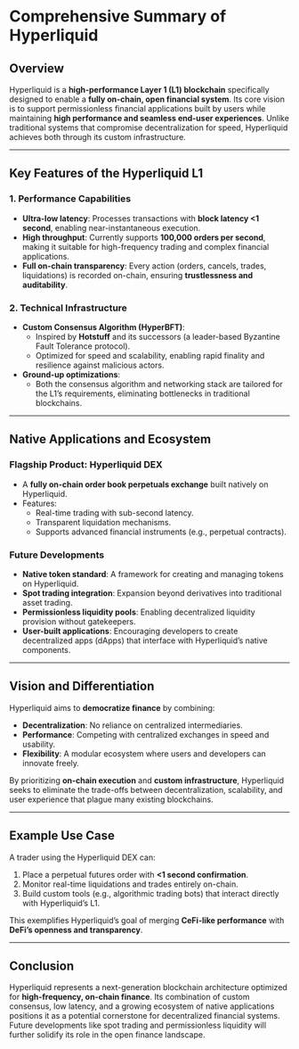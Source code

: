 # Comprehensive Summary of Hyperliquid

## **Overview**  
Hyperliquid is a **high-performance Layer 1 (L1) blockchain** specifically designed to enable a **fully on-chain, open financial system**. Its core vision is to support permissionless financial applications built by users while maintaining **high performance and seamless end-user experiences**. Unlike traditional systems that compromise decentralization for speed, Hyperliquid achieves both through its custom infrastructure.

---

## **Key Features of the Hyperliquid L1**

### **1. Performance Capabilities**  
- **Ultra-low latency**: Processes transactions with **block latency <1 second**, enabling near-instantaneous execution.  
- **High throughput**: Currently supports **100,000 orders per second**, making it suitable for high-frequency trading and complex financial applications.  
- **Full on-chain transparency**: Every action (orders, cancels, trades, liquidations) is recorded on-chain, ensuring **trustlessness and auditability**.

### **2. Technical Infrastructure**  
- **Custom Consensus Algorithm (HyperBFT)**:  
  - Inspired by **Hotstuff** and its successors (a leader-based Byzantine Fault Tolerance protocol).  
  - Optimized for speed and scalability, enabling rapid finality and resilience against malicious actors.  
- **Ground-up optimizations**:  
  - Both the consensus algorithm and networking stack are tailored for the L1’s requirements, eliminating bottlenecks in traditional blockchains.  

---

## **Native Applications and Ecosystem**  

### **Flagship Product: Hyperliquid DEX**  
- A **fully on-chain order book perpetuals exchange** built natively on Hyperliquid.  
- Features:  
  - Real-time trading with sub-second latency.  
  - Transparent liquidation mechanisms.  
  - Supports advanced financial instruments (e.g., perpetual contracts).  

### **Future Developments**  
- **Native token standard**: A framework for creating and managing tokens on Hyperliquid.  
- **Spot trading integration**: Expansion beyond derivatives into traditional asset trading.  
- **Permissionless liquidity pools**: Enabling decentralized liquidity provision without gatekeepers.  
- **User-built applications**: Encouraging developers to create decentralized apps (dApps) that interface with Hyperliquid’s native components.  

---

## **Vision and Differentiation**  
Hyperliquid aims to **democratize finance** by combining:  
- **Decentralization**: No reliance on centralized intermediaries.  
- **Performance**: Competing with centralized exchanges in speed and usability.  
- **Flexibility**: A modular ecosystem where users and developers can innovate freely.  

By prioritizing **on-chain execution** and **custom infrastructure**, Hyperliquid seeks to eliminate the trade-offs between decentralization, scalability, and user experience that plague many existing blockchains.  

---

## **Example Use Case**  
A trader using the Hyperliquid DEX can:  
1. Place a perpetual futures order with **<1 second confirmation**.  
2. Monitor real-time liquidations and trades entirely on-chain.  
3. Build custom tools (e.g., algorithmic trading bots) that interact directly with Hyperliquid’s L1.  

This exemplifies Hyperliquid’s goal of merging **CeFi-like performance** with **DeFi’s openness and transparency**.  

--- 

## **Conclusion**  
Hyperliquid represents a next-generation blockchain architecture optimized for **high-frequency, on-chain finance**. Its combination of custom consensus, low latency, and a growing ecosystem of native applications positions it as a potential cornerstone for decentralized financial systems. Future developments like spot trading and permissionless liquidity will further solidify its role in the open finance landscape.